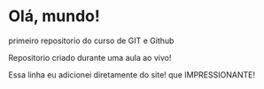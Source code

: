 # Olá, mundo!
primeiro repositorio do curso de GIT e Github

Repositorio criado durante uma aula ao vivo!

Essa linha eu adicionei diretamente do site! que IMPRESSIONANTE!
